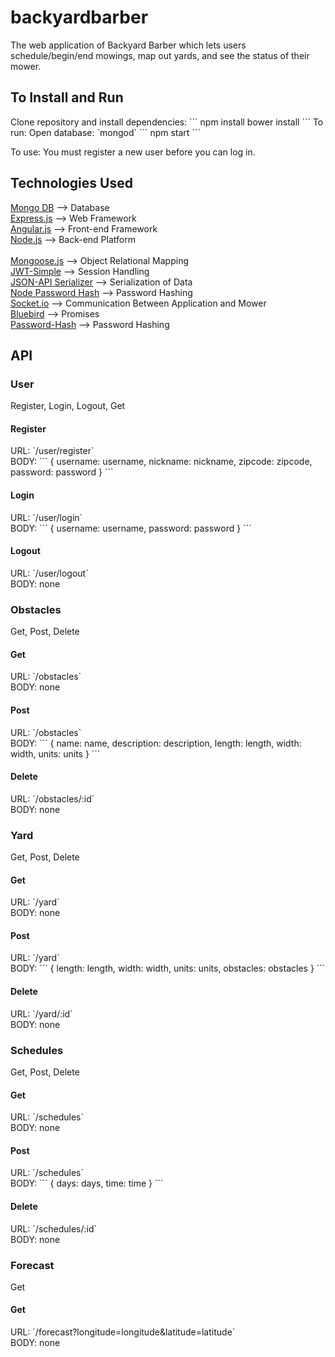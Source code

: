 # backyardbarber
The web application of Backyard Barber which lets users schedule/begin/end mowings, map out yards, and see the status of their mower.

<h2>To Install and Run</h2>
Clone repository and install dependencies:
```
npm install
bower install
```
To run:
Open database: `mongod`
```
npm start
```

To use:
You must register a new user before you can log in.

<h2>Technologies Used</h2>
<a href="https://www.mongodb.org/">Mongo DB</a> --> Database<br>
<a href="http://expressjs.com/en/starter/installing.html">Express.js</a> --> Web Framework<br>
<a href="https://docs.angularjs.org/tutorial">Angular.js</a> --> Front-end Framework<br>
<a href="https://nodejs.org/en/docs/">Node.js</a> --> Back-end Platform<br>
<br>
<a href="http://mongoosejs.com/docs/index.html">Mongoose.js</a> --> Object Relational Mapping<br>
<a href="https://github.com/hokaccha/node-jwt-simple">JWT-Simple</a> --> Session Handling<br>
<a href="https://github.com/SeyZ/jsonapi-serializer">JSON-API Serializer</a> --> Serialization of Data<br>
<a href="https://github.com/davidwood/node-password-hash">Node Password Hash</a> --> Password Hashing<br>
<a href="http://socket.io/">Socket.io</a> --> Communication Between Application and Mower<br>
<a href="https://github.com/petkaantonov/bluebird">Bluebird</a> --> Promises<br>
<a href="https://www.npmjs.com/package/password-hash">Password-Hash</a> --> Password Hashing<br>

<h2>API</h2>
<h3>User</h3>
Register, Login, Logout, Get<br>

<h4>Register</h4>
URL: `/user/register`<br>
BODY:
```
{
  username: username,
  nickname: nickname,
  zipcode: zipcode,
  password: password
}
```

<h4>Login</h4>
URL: `/user/login`<br>
BODY:
```
{
  username: username,
  password: password
}
```

<h4>Logout</h4>
URL: `/user/logout`<br>
BODY: none<br>

<h3>Obstacles</h3>
Get, Post, Delete<br>

<h4>Get</h4>
URL: `/obstacles`<br>
BODY: none
<br>

<h4>Post</h4>
URL: `/obstacles`<br>
BODY:
```
{
  name: name,
  description: description,
  length: length,
  width: width,
  units: units
}
```

<h4>Delete</h4>
URL: `/obstacles/:id`<br>
BODY: none
<br>

<h3>Yard</h3>
Get, Post, Delete

<h4>Get</h4>
URL: `/yard`<br>
BODY: none
<br>

<h4>Post</h4>
URL: `/yard`<br>
BODY:
```
{
  length: length,
  width: width,
  units: units,
  obstacles: obstacles
}
```

<h4>Delete</h4>
URL: `/yard/:id`<br>
BODY: none
<br>

<h3>Schedules</h3>
Get, Post, Delete

<h4>Get</h4>
URL: `/schedules`<br>
BODY: none
<br>

<h4>Post</h4>
URL: `/schedules`<br>
BODY:
```
{
  days: days,
  time: time
}
```

<h4>Delete</h4>
URL: `/schedules/:id`<br>
BODY: none
<br>

<h3>Forecast</h3>
Get

<h4>Get</h4>
URL: `/forecast?longitude=longitude&latitude=latitude`<br>
BODY: none
<br>
